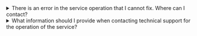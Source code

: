 <details>

<summary>There is an error in the service operation that I cannot fix. Where can I contact?</summary>

Contact VK Cloud [technical support](mailto:support@mcs.mail.ru).

</details>

<details>

<summary>What information should I provide when contacting technical support for the operation of the service?</summary>

- The exact time when the problem occurred.
- [PID](/en/tools-for-using-services/account/instructions/project-settings/manage#getting_project_id) of the [management console](https://msk.cloud.vk.com/app/en) in which the problem occurred.
- The name of the desktop pool, if there are several in the project.
- The name of the desktop, if the problem occurred with a specific desktop.
- The user on whose behalf you are trying to perform the actions.
- A detailed description of the problem and how to reproduce it. It is recommended to attach screenshots.

</details>
